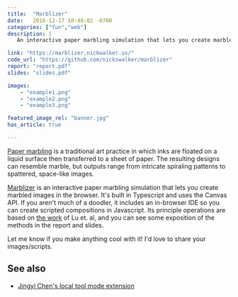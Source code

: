 ```yaml
---
title:  "Marblizer"
date:   2016-12-17 10:48:02 -0700
categories: ["fun","web"]
description: |
   An interactive paper marbling simulation that lets you create marbled images in the browser. Paper marbling is a traditional art practice in which inks are floated on a liquid surface then transferred to a sheet of paper. This simulation works by evaluating the effect of each tool on a discretized representation of the boundary of each ink drop. This limits the operations compared to a fluid-dynamics based simulation, but its simple to implement and the boundary of drops remain crisp for longer.

link: "https://marblizer.nickwalker.us/"
code_url: "https://github.com/nickswalker/marblizer"
report: "report.pdf"
slides: "slides.pdf"

images:
    - "example1.png"
    - "example2.png"
    - "example3.png"

featured_image_rel: "banner.jpg"
has_article: true

---
```


[Paper marbling](https://en.wikipedia.org/wiki/Paper_marbling) is a traditional art practice in which inks are floated on a liquid surface then transferred to a sheet of paper. The resulting designs can resemble marble, but outputs range from intricate spiraling patterns to spattered, space-like images.

[Marblizer](https://marblizer.nickwalker.us/) is an interactive paper marbling simulation that lets you create marbled images in the browser. It's built in Typescript and uses the Canvas API. If you aren't much of a doodler, it includes an in-browser IDE so you can create scripted compositions in Javascript. Its principle operations are based on [the work](http://www.cad.zju.edu.cn/home/jin/cga2012/cga2012.htm) of Lu et. al, and you can see some exposition of the methods in the report and slides.

Let me know if you make anything cool with it! I'd love to share your images/scripts.

## See also

- [Jingyi Chen's local tool mode extension](https://jingyicc.github.io/projects/watermarbling/)
